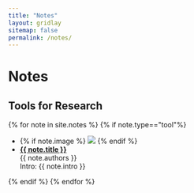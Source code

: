 ```yaml
---
title: "Notes"
layout: gridlay
sitemap: false
permalink: /notes/
---
```


# Notes

## Tools for Research
{% for note in site.notes %}
{% if note.type=="tool"%}
  <div class="well-sm publication-entry">
  <ul class="flex-container">
  <li class="flex-item1">
    {% if note.image %}
     <img src="{{ site.url }}{{ site.baseurl }}/notes/{{ note.image }}" class="img-responsive"/>
    {% endif %}
  </li>
  <li class="flex-item2">
    <a href="{{ note.link }}" target="_blank"><strong>{{ note.title }}</strong></a>
    <br/>{{ note.authors }}
    <br/>Intro: {{ note.intro }}
  </li>
  </ul>
  </div>
{% endif %}
{% endfor %}


